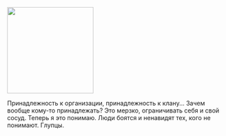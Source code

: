 <img width="200" src="https://kirlovon.github.io/Kirlovon/cat.gif">

Принадлежность к организации, принадлежность к клану... Зачем вообще кому-то принадлежать? Это мерзко, ограничивать себя и свой сосуд. Теперь я это понимаю. Люди боятся и ненавидят тех, кого не понимают. Глупцы.
